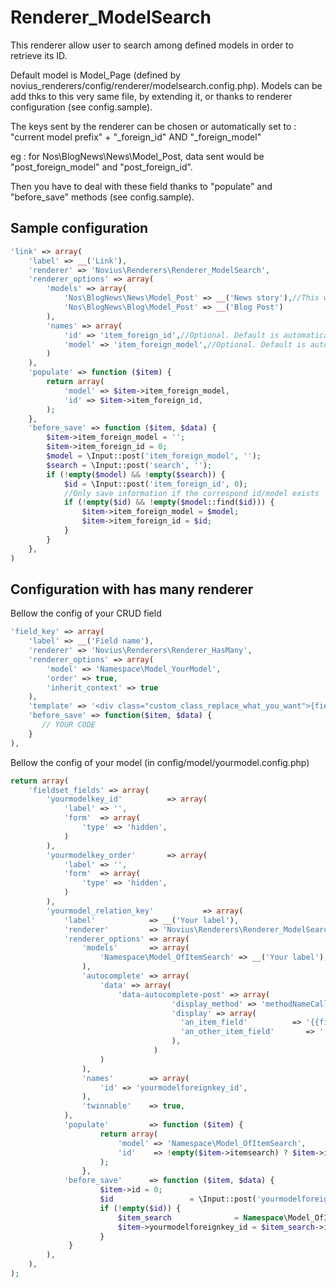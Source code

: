 # Renderer_ModelSearch

This renderer allow user to search among defined models in order to retrieve its ID.

Default model is Model_Page (defined by novius_renderers/config/renderer/modelsearch.config.php).
Models can be add thks to this very same file, by extending it, or thanks to renderer configuration (see config.sample).

The keys sent by the renderer can be chosen or automatically set to :
    "current model prefix" + "_foreign_id" AND "_foreign_model"

eg : for Nos\BlogNews\News\Model_Post, data sent would be "post_foreign_model" and "post_foreign_id".

Then you have to deal with these field thanks to "populate" and "before_save" methods (see config.sample).

## Sample configuration

```php
'link' => array(
    'label' => __('Link'),
    'renderer' => 'Novius\Renderers\Renderer_ModelSearch',
    'renderer_options' => array(
        'models' => array(
            'Nos\BlogNews\News\Model_Post' => __('News story'),//This will be merged with novius_renderers/config/renderer/modelsearch.config.php
            'Nos\BlogNews\Blog\Model_Post' => __('Blog Post')
        ),
        'names' => array(
            'id' => 'item_foreign_id',//Optional. Default is automatically made with the prefix of the current model
            'model' => 'item_foreign_model',//Optional. Default is automatically made with the prefix of the current model
        )
    ),
    'populate' => function ($item) {
        return array(
            'model' => $item->item_foreign_model,
            'id' => $item->item_foreign_id,
        );
    },
    'before_save' => function ($item, $data) {
        $item->item_foreign_model = '';
        $item->item_foreign_id = 0;
        $model = \Input::post('item_foreign_model', '');
        $search = \Input::post('search', '');
        if (!empty($model) && !empty($search)) {
            $id = \Input::post('item_foreign_id', 0);
            //Only save information if the correspond id/model exists
            if (!empty($id) && !empty($model::find($id))) {
                $item->item_foreign_model = $model;
                $item->item_foreign_id = $id;
            }
        }
    },
)
```

## Configuration with has many renderer

Bellow the config of your CRUD field

```php
'field_key' => array(
    'label' => __('Field name'),
    'renderer' => 'Novius\Renderers\Renderer_HasMany',
    'renderer_options' => array(
        'model' => 'Namespace\Model_YourModel',
        'order' => true,
        'inherit_context' => true
    ),
    'template' => '<div class="custom_class_replace_what_you_want">{field}</div>',
    'before_save' => function($item, $data) {
       // YOUR CODE
    }
),
```

Bellow the config of your model (in config/model/yourmodel.config.php)

```php
return array(
    'fieldset_fields' => array(
        'yourmodelkey_id'          => array(
            'label' => '',
            'form'  => array(
                'type' => 'hidden',
            )
        ),
        'yourmodelkey_order'       => array(
            'label' => '',
            'form'  => array(
                'type' => 'hidden',
            )
        ),
        'yourmodel_relation_key'           => array(
            'label'            => __('Your label'),
            'renderer'         => 'Novius\Renderers\Renderer_ModelSearch',
            'renderer_options' => array(
                'models'       => array(
                    'Namespace\Model_OfItemSearch' => __('Your label'),
                ),
                'autocomplete' => array(
                    'data' => array(
                        'data-autocomplete-post' => array(
                                    'display_method' => 'methodNameCallableWithItem', // Display method has priority over display bellow
                                    'display' => array(
                                      'an_item_field'          => '{{field}}', // Display field
                                      'an_other_item_field'       => '({{field}})', // Display field between parenthesis
                                    ),
                                )
                    )
                ),
                'names'        => array(
                    'id' => 'yourmodelforeignkey_id',
                ),
                'twinnable'    => true,
            ),
            'populate'         => function ($item) {
                    return array(
                        'model' => 'Namespace\Model_OfItemSearch',
                        'id'    => !empty($item->itemsearch) ? $item->itemsearch->id : 0,
                    );
                },
            'before_save'      => function ($item, $data) {
                    $item->id = 0;
                    $id                 = \Input::post('yourmodelforeignkey_id', 0);
                    if (!empty($id)) {
                        $item_search              = Namespace\Model_OfItemSearch::find($id);
                        $item->yourmodelforeignkey_id = $item_search->itemsearch_context_common_id;
                    }
             }
        ),
    ),
);
```
